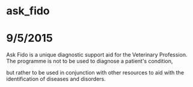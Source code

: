 # ask_fido
# 9/5/2015

Ask Fido is a unique diagnostic support aid for the Veterinary Profession. The programme is not to be used to diagnose a patient's condition,

but rather to be used in conjunction with other resources to aid with the identification of diseases and disorders.
